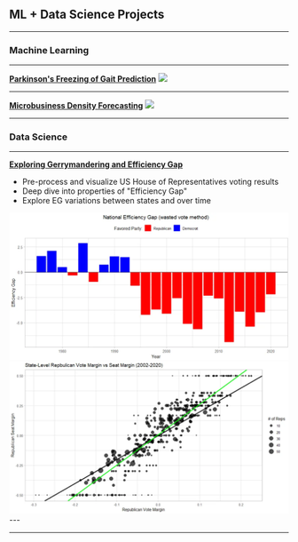 ## ML + Data Science Projects

---

### Machine Learning

---
[**Parkinson's Freezing of Gait Prediction**](/sample_page)
<img src="images/dummy_thumbnail.jpg?raw=true"/>

---
[**Microbusiness Density Forecasting**](/pdf/sample_presentation.pdf)
<img src="images/dummy_thumbnail.jpg?raw=true"/>

---
### Data Science

---
[**Exploring Gerrymandering and Efficiency Gap**](https://github.com/Bandytwin/Exploring_the_World/blob/main/us-house-elections/README.md)
- Pre-process and visualize US House of Representatives voting results
- Deep dive into properties of "Efficiency Gap"
- Explore EG variations between states and over time

<img src="images/national_eg.webp?raw=true"/>
<img src="images/vote_vs_seat_margin.webp?raw=true"/>
---





---

